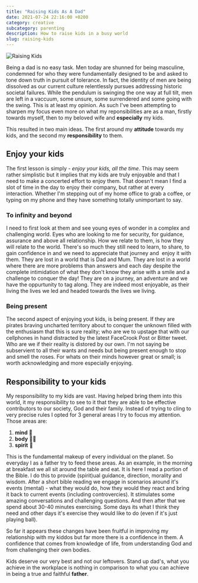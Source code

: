 ```yaml
---
title: "Raising Kids As A Dad"
date: 2021-07-24 22:16:00 +0200
category: creative
subcategory: parenting
description: How to raise kids in a busy world
slug: raising-kids
---
```


![Raising Kids](/images/raisingkids.jpg)

Being a dad is no easy task. Men today are shunned for being masculine, condemned for who they were fundamentally designed to be and asked to tone down truth in pursuit of tolerance. In fact, the identity of men are being dissolved as our current culture relentlessly pursues addressing historic societal failures. While the pendulum is swinging the one way at full tilt, men are left in a vaccuum, some unsure, some surrendered and some going with the swing. This is at least my opinion. As such I've been attempting to sharpen my focus even more on what my reponsibilities are as a man, firstly towards myself, then to my beloved wife and **especially** my kids.

This resulted in two main ideas. The first around my **attitude** towards my kids, and the second my **responsibility** to them.

## Enjoy your kids

The first lesson is simply - _enjoy your kids, all the time_. This may seem rather simplistic but it implies that my kids are truly enjoyable and that I need to make a concerted effort to enjoy them. That doesn't mean I find a slot of time in the day to enjoy their company, but rather at every interaction. Whether I'm stepping out of my home office to grab a coffee, or typing on my phone and they have something totally unimportant to say.

### To infinity and beyond

I need to first look at them and see young eyes of wonder in a complex and challenging world. Eyes who are looking to me for security, for guidance, assurance and above all relationship. How we relate to them, is how they will relate to the world. There's so much they still need to learn, to share, to gain confidence in and we need to appreciate that journey and  enjoy it with them. They are lost in a world that is Dad and Mum. They are lost in a world where there are more problems than answers and each day despite the complete intimidation of what they don't know they arise with a smile and a challenge to conquer the day! They are on a journey, an adventure and we have the oppurtunity to tag along. They are indeed most enjoyable, as their living the lives we led and headed towards the lives we living.

### Being present

The second aspect of enjoying yout kids, is being present. If they are pirates braving uncharted territory about to conquer the unknown filled with the enthusiasm that this is sure reality; who are we to upstage that with our cellphones in hand distracted by the latest FaceCrook Post or Bitter tweet. Who are we if their reality is distored by our own. I'm not saying be subservient to all their wants and needs but being present enough to stop and smell the roses. For whats on their minds however great or small; is worth acknowledging and more especially enjoying.

## Responsibility to your kids

My responsibility to my kids are vast. Having helped bring them into this world, it my responsibility to see to it that they are able to be effective contributors to our society, God and their family. Instead of trying to cling to very precise rules I opted for 3 general areas I try to focus my attention. Those areas are:

1. **mind** 🧠
2. **body** 🧘‍♂️
3. **spirit** 📖

This is the fundamental makeup of every individual on the planet. So everyday I as a father try to feed these areas. As an example, in the morning at breakfast we all sit around the table and eat. It is here I read a portion of the Bible. I do this to provide (spirit)ual guidance, direction, morality and wisdom. After a short bible reading we engage in scenarios around it's events (mental) - what they would do, how they would they react and bring it back to current events (including controvercies). It stimulates some amazing conversations and challenging questions. And then after that we spend about 30-40 minutes exercising. Some days its what I think they need and other days it's exercise they would like to do (even if it's just playing ball).

So far it appears these changes have been fruitful in improving my relationship with my kiddos but far more there is a confidence in them. A confidence that comes from knowledge of life, from understanding God and from challenging their own bodies.

Kids deserve our very best and not our leftovers. Stand up dad's, what you achieve in the workplace is nothing in comparison to what you can achieve in being a true and faithful **father**.
